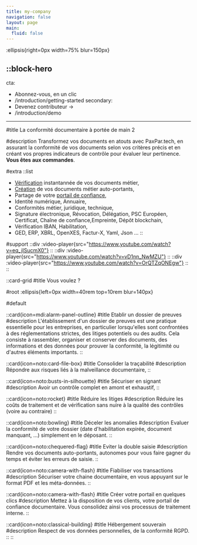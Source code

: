 ```yaml
---
title: my-company
navigation: false
layout: page
main:
  fluid: false
---
```


:ellipsis{right=0px width=75% blur=150px}

::block-hero
---
cta:
  - Abonnez-vous, en un clic
  - /introduction/getting-started
secondary:
  - Devenez contributeur →
  - /introduction/demo
---

#title
La conformité documentaire à portée de main 2

#description
Transformez vos documents en atouts avec PaxPar.tech, en 
assurant la conformité de vos documents selon vos critères précis et en créant vos propres indicateurs de contrôle pour évaluer leur pertinence. **Vous êtes aux commandes**.

#extra
  ::list
  - [Vérification](/contributeur) instantannée de vos documents métier,
  - [Création](/contributeur) de vos documents métier auto-portants,
  - Partage de votre [portail de confiance](/portail),
  - Identité numérique, Annuaire,
  - Conformités métier, juridique, technique,
  - Signature électronique, Révocation, Délégation,
     PSC Européen, Certificat, Chaîne de confiance,Empreinte, Dépôt blockchain,
  - Vérification IBAN, Habilitation,
  - GED, ERP, XBRL, OpenXES, Factur-X, Yaml, Json …
  ::
  
#support
  ::div
    :video-player{src="https://www.youtube.com/watch?v=eq_jISucmX0"}
  ::
  ::div
    :video-player{src="https://www.youtube.com/watch?v=vD1nn_NwMZU"}
  ::
  ::div
    :video-player{src="https://www.youtube.com/watch?v=OrQTZqONEgw"}
  ::
::

::card-grid
#title
Vous voulez ?

#root
:ellipsis{left=0px width=40rem top=10rem blur=140px}

#default

  ::card{icon=mdi:alarm-panel-outline}
  #title
  Etablir un dossier de preuves
  #description
  L'établissement d'un dossier de preuves est une pratique essentielle pour les entreprises, en particulier lorsqu'elles sont confrontées à des réglementations strictes, des litiges potentiels ou des audits. Cela consiste à rassembler, organiser et conserver des documents, des informations et des données pour prouver la conformité, la légitimité ou d'autres éléments importants.
  ::


  ::card{icon=noto:card-file-box}
  #title
  Consolider la traçabilité
  #description
  Répondre aux risques liés à la malveillance documentaire,
  ::

  ::card{icon=noto:busts-in-silhouette}
  #title
  Sécuriser en signant
  #description
  Avoir un contrôle complet en amont et exhaustif,
  ::


  ::card{icon=noto:rocket}
  #title
  Réduire les litiges
  #description
  Réduire les coûts de traitement et de vérification sans nuire à la
  qualité des contrôles (voire au contraire)
  ::

  ::card{icon=noto:bowling}
  #title
  Déceler les anomalies
  #description
  Evaluer la conformité de votre dossier (date d'habilitation expirée, document manquant, ...) simplement en le déposant.
  ::

  ::card{icon=noto:chequered-flag}
  #title
  Eviter la double saisie
  #description
  Rendre vos documents auto-portants, autonomes pour vous faire gagner du temps et éviter les erreurs de saisie.
  ::

  ::card{icon=noto:camera-with-flash}
  #title
  Fiabiliser vos transactions
  #description
  Sécuriser votre chaine documentaire, en vous appuyant sur le format PDF et les méta-données.
  ::

  ::card{icon=noto:camera-with-flash}
  #title
  Créer votre portail en quelques clics
  #description
  Mettez à la disposition de vos clients, votre portail de confiance documentaire. Vous consolidez ainsi vos processus de traitement interne.
  ::

  ::card{icon=noto:classical-building}
  #title
  Hébergement souverain
  #description
  Respect de vos données personnelles, de la conformité RGPD.
  ::
::

